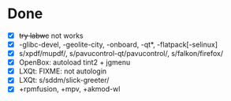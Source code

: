 # Done

- [x] ~~try labwc~~ not works
- [x] -glibc-devel, -geolite-city, -onboard, -qt*, -flatpack[-selinux]
- [x] s/xpdf/mupdf/, s/pavucontrol-qt/pavucontrol/, s/falkon/firefox/
- [x] OpenBox: autoload tint2 + jgmenu
- [x] LXQt: FIXME: not autologin
- [x] LXQt: s/sddm/slick-greeter/
- [x] +rpmfusion, +mpv, +akmod-wl

